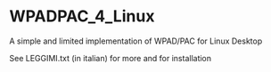 # WPADPAC_4_Linux
A simple and limited implementation of WPAD/PAC for Linux Desktop

See LEGGIMI.txt (in italian) for more and for installation
